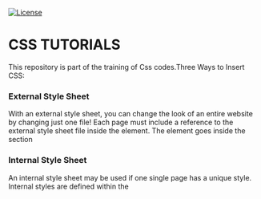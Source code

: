 <a href="https://opensource.org/licenses/MIT" rel="nofollow"><img src="https://camo.githubusercontent.com/3ccf4c50a1576b0dd30b286717451fa56b783512/68747470733a2f2f696d672e736869656c64732e696f2f62616467652f4c6963656e73652d4d49542d79656c6c6f772e737667" alt="License" data-canonical-src="https://img.shields.io/badge/License-MIT-yellow.svg" style="max-width:100%;"></a>

# CSS TUTORIALS
This repository is part of the training of Css codes.Three Ways to Insert CSS:
### External Style Sheet
With an external style sheet, you can change the look of an entire website by changing just one file!
Each page must include a reference to the external style sheet file inside the <link> element. The <link> element goes inside the <head> section
### Internal Style Sheet
An internal style sheet may be used if one single page has a unique style.
Internal styles are defined within the <style> element, inside the <head> section of an HTML page.
### Inline Styles
An inline style may be used to apply a unique style for a single element.
To use inline styles, add the style attribute to the relevant element. The style attribute can contain any CSS property.

## The goal of the project
This project repository contains step-by-step css learning lessons.

## Education language
Used Turkish Language in video education.

## Editing basics  
The source code of the tutorial is hosted on Github.
The tutorial is written in Markdown mark up language.

## Contact
If you want to propose some small changes or fix typos in existing translations, please send me e-mail.
tarikhakan55@gmail.com

## Video Tutorials
https://utopian.io/@tarikhakan55
https://www.youtube.com/channel/UCylEdCl9hoRemKpHS2b3E8w
